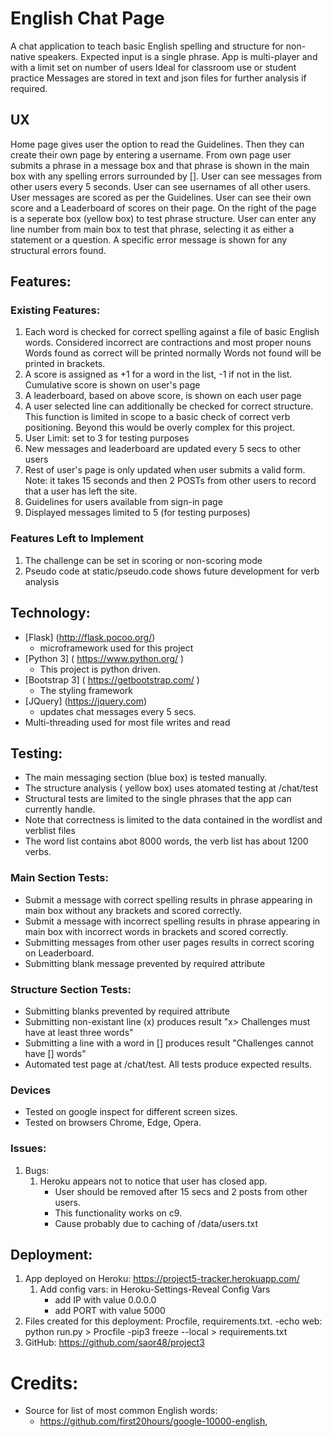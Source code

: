 # English Chat Page
A chat application to teach basic English spelling and structure for non-native speakers.
Expected input is a single phrase.
App is multi-player and with a limit set on number of users
Ideal for classroom use or student practice
Messages are stored in text and json files for further analysis if required.

## UX
Home page gives user the option to read the Guidelines. 
Then they can create their own page by entering a username.
From own page user submits a phrase in a message box and that phrase is shown 
    in the main box with any spelling errors surrounded by [].
User can see messages from other users every 5 seconds.
User can see usernames of all other users.
User messages are scored as per the Guidelines.
User can see their own score and a Leaderboard of scores on their page.
On the right of the page is a seperate box (yellow box) to test phrase structure.
User can enter any line number from main box to test that phrase, selecting it 
    as either a statement or a question.
A specific error message is shown for any structural errors found.

## Features:

### Existing Features:
1. Each word is checked for correct spelling against a file of basic English words.
        Considered incorrect are contractions and most proper nouns
        Words found as correct will be printed normally
        Words not found will be printed in brackets.
2. A score is assigned as +1 for a word in the list, -1 if not in the list.
        Cumulative score is shown on user's page
3. A leaderboard, based on above score, is shown on each user page
4. A user selected line can additionally be checked for correct structure.
        This function is limited in scope to a basic check of correct verb positioning.
        Beyond this would be overly complex for this project.
5. User Limit: set to 3 for testing purposes
6. New messages and leaderboard are updated every 5 secs to other users
7. Rest of user's page is only updated when user submits a valid form.
        Note: it takes 15 seconds and then 2 POSTs from other users 
                to record that a user has left the site.
8. Guidelines for users available from sign-in page
9. Displayed messages limited to 5 (for testing purposes)

### Features Left to Implement
1. The challenge can be set in scoring or non-scoring mode
2. Pseudo code at static/pseudo.code shows future development for verb analysis

## Technology:
- [Flask] (http://flask.pocoo.org/)
    - microframework used for this project
- [Python 3] ( https://www.python.org/ )
    - This project is python driven.
- [Bootstrap 3] ( https://getbootstrap.com/ )
   - The styling framework
- [JQuery] (https://jquery.com)
    - updates chat messages every 5 secs.
- Multi-threading used for most file writes and read


## Testing:
- The main messaging section (blue box) is tested manually.
- The structure analysis ( yellow box) uses atomated testing at /chat/test
- Structural tests are limited to the single phrases that the app can currently handle.
- Note that correctness is limited to the data contained in the wordlist and verblist files
- The word list contains abot 8000 words, the verb list has about 1200 verbs.

### Main Section Tests:
- Submit a message with correct spelling results in phrase appearing in main box 
       without any brackets and scored correctly.
- Submit a message with incorrect spelling results in phrase appearing in main box 
       with incorrect words in brackets and scored correctly.
- Submitting messages from other user pages results in correct scoring on Leaderboard.
- Submitting blank message prevented by required attribute

### Structure Section Tests:
- Submitting blanks prevented by required attribute
- Submitting non-existant line (x) produces result "x> Challenges must have at least three words"
- Submitting a line with a word in [] produces result "Challenges cannot have [] words"
- Automated test page at /chat/test. All tests produce expected results.


### Devices
- Tested on google inspect for different screen sizes. 
- Tested on browsers Chrome, Edge, Opera.

### Issues:
1. Bugs:
    1. Heroku appears not to notice that user has closed app.
        - User should be removed after 15 secs and 2 posts from other users.
        - This functionality works on c9.
        - Cause probably due to caching of /data/users.txt
    

## Deployment:

1. App deployed on Heroku: https://project5-tracker.herokuapp.com/
    1. Add config vars: in Heroku-Settings-Reveal Config Vars
        - add IP with value 0.0.0.0
        - add PORT with value 5000
2. Files created for this deployment: Procfile, requirements.txt.
    -echo web: python run.py > Procfile
    -pip3 freeze --local > requirements.txt
3. GitHub: https://github.com/saor48/project3
 

# Credits:
- Source for list of most common English words:
    - https://github.com/first20hours/google-10000-english, 

